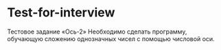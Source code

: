 # Test-for-interview
Тестовое задание «Ось-2»
Необходимо сделать программу, обучающую сложению однозначных чисел с помощью числовой оси.
